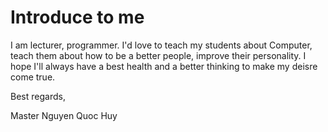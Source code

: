 # Introduce to me

I am lecturer, programmer.
I'd love to teach my students about Computer, teach them about how to be a better people, improve their personality.
I hope I'll always have a best health and a better thinking to make my deisre come true.

Best regards,

Master Nguyen Quoc Huy
